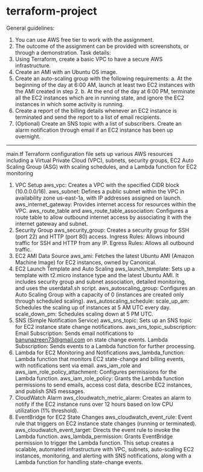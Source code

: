 # terraform-project

General guidelines:
  1. You can use AWS free tier to work with the assignment.
  2. The outcome of the assignment can be provided with screenshots, or through a demonstration.
Task details:
  1. Using Terraform, create a basic VPC to have a secure AWS infrastructure.
  2. Create an AMI with an Ubuntu OS image.
  3. Create an auto-scaling group with the following requirements:
       a. At the beginning of the day at 6:00 AM, launch at least two EC2 instances with the AMI created in step 2. 
       b. At the end of the day at 6:00 PM, terminate all the EC2 instances which are in running state, and ignore the EC2 instances in which some activity is running.
  4. Create a report of the billing details whenever an EC2 instance is terminated and send the report to a list of email recipients.
  5. (Optional) Create an SNS topic with a list of subscribers. Create an alarm notification through email if an EC2 instance has been up overnight.
-----------------------------------------------------------------------------------------------------------------------------------------------------------------------------------------------------------------
main.tf Terraform configuration file sets up various AWS resources including a Virtual Private Cloud (VPC), subnets, security groups, EC2 Auto Scaling Group (ASG) with scaling schedules, and a Lambda function for EC2 monitoring

1. VPC Setup
aws_vpc: Creates a VPC with the specified CIDR block (10.0.0.0/16).
aws_subnet: Defines a public subnet within the VPC in availability zone us-east-1a, with IP addresses assigned on launch.
aws_internet_gateway: Provides internet access for resources within the VPC.
aws_route_table and aws_route_table_association: Configures a route table to allow outbound internet access by associating it with the internet gateway and subnet.
2. Security Group
aws_security_group: Creates a security group for SSH (port 22) and HTTP (port 80) access.
Ingress Rules: Allows inbound traffic for SSH and HTTP from any IP.
Egress Rules: Allows all outbound traffic.
3. EC2 AMI Data Source
aws_ami: Fetches the latest Ubuntu AMI (Amazon Machine Image) for EC2 instances, owned by Canonical.
4. EC2 Launch Template and Auto Scaling
aws_launch_template: Sets up a template with t2.micro instance type and the latest Ubuntu AMI. It includes security group and subnet association, detailed monitoring, and uses the userdata1.sh script.
aws_autoscaling_group: Configures an Auto Scaling Group with a capacity of 0 (instances are created only through scheduled scaling).
aws_autoscaling_schedule:
scale_up_am: Schedules the scaling up of instances at 5 AM UTC every day.
scale_down_pm: Schedules scaling down at 5 PM UTC.
5. SNS (Simple Notification Service)
aws_sns_topic: Sets up an SNS topic for EC2 instance state change notifications.
aws_sns_topic_subscription:
Email Subscription: Sends email notifications to banunazreen73@gmail.com on state change events.
Lambda Subscription: Sends events to a Lambda function for further processing.
6. Lambda for EC2 Monitoring and Notifications
aws_lambda_function: Lambda function that monitors EC2 state-change and billing events, with notifications sent via email.
aws_iam_role and aws_iam_role_policy_attachment: Configures permissions for the Lambda function.
aws_iam_role_policy: Grants the Lambda function permissions to send emails, access cost data, describe EC2 instances, and publish SNS messages.
7. CloudWatch Alarm
aws_cloudwatch_metric_alarm: Creates an alarm to notify if the EC2 instance runs over 12 hours based on low CPU utilization (1% threshold).
8. EventBridge for EC2 State Changes
aws_cloudwatch_event_rule: Event rule that triggers on EC2 instance state changes (running or terminated).
aws_cloudwatch_event_target: Directs the event rule to invoke the Lambda function.
aws_lambda_permission: Grants EventBridge permission to trigger the Lambda function.
This setup creates a scalable, automated infrastructure with VPC, subnets, auto-scaling EC2 instances, monitoring, and alerting with SNS notifications, along with a Lambda function for handling state-change events.
